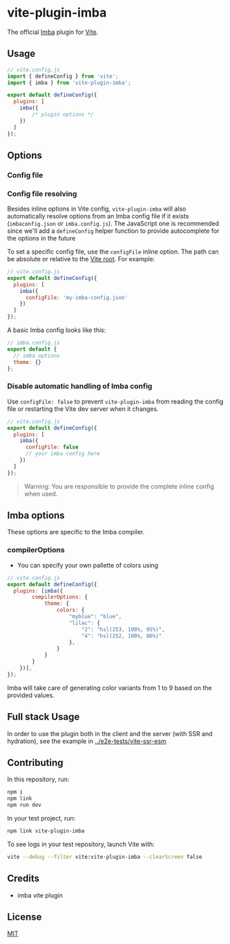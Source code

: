 # vite-plugin-imba

The official [Imba](https://imba.io) plugin for [Vite](https://vitejs.dev).

## Usage

```js
// vite.config.js
import { defineConfig } from 'vite';
import { imba } from 'vite-plugin-imba';

export default defineConfig({
  plugins: [
    imba({
		/* plugin options */
	})
  ]
});
```
## Options

### Config file

### Config file resolving

Besides inline options in Vite config, `vite-plugin-imba` will also automatically resolve options from an Imba config file if it exists (`imbaconfig.json` or `imba.config.js`). The JavaScript one is recommended since we'll add a `defineConfig` helper function to provide autocomplete for the options in the future

To set a specific config file, use the `configFile` inline option. The path can be absolute or relative to the [Vite root](https://vitejs.dev/config/#root). For example:

```js
// vite.config.js
export default defineConfig({
  plugins: [
    imba({
      configFile: 'my-imba-config.json'
    })
  ]
});
```

A basic Imba config looks like this:

```js
// imba.config.js
export default {
  // imba options
  theme: {}
};
```

### Disable automatic handling of Imba config

Use `configFile: false` to prevent `vite-plugin-imba` from reading the config file or restarting the Vite dev server when it changes.

```js
// vite.config.js
export default defineConfig({
  plugins: [
    imba({
      configFile: false
      // your imba config here
    })
  ]
});
```

> Warning:
> You are responsible to provide the complete inline config when used.

## Imba options

These options are specific to the Imba compiler.

### compilerOptions

- You can specify your own pallette of colors using

```js
// vite.config.js
export default defineConfig({
  plugins: [imba({
		compilerOptions: {
			theme: {
				colors: {
					"myblue": "blue",
					"lilac": {
						"2": "hsl(253, 100%, 95%)",
						"4": "hsl(252, 100%, 86%)"
					},
				}
			}
		}
	})],
});
```
Imba will take care of generating color variants from 1 to 9 based on the provided values.

## Full stack Usage

In order to use the plugin both in the client and the server (with SSR and hydration), see the example in [../e2e-tests/vite-ssr-esm](../e2e-tests/vite-ssr-esm/)

## Contributing

In this repository, run:

```sh
npm i
npm link
npm run dev
```

In your test project, run:

```sh
npm link vite-plugin-imba
```

To see logs in your test repository, launch Vite with:

```sh
vite --debug --filter vite:vite-plugin-imba --clearScreen false
```

## Credits

- imba vite plugin

## License

[MIT](./LICENSE)
